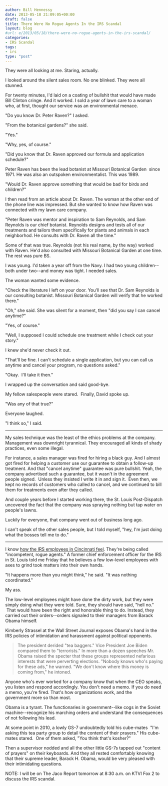```yaml
---
author: Bill Hennessy
date: 2013-05-18 21:09:05+00:00
draft: false
title: There Were No Rogue Agents In the IRS Scandal
layout: blog
#url: e/2013/05/18/there-were-no-rogue-agents-in-the-irs-scandal/
categories:
- IRS Scandal
tags:
- irs
type: "post"
---
```


They were all looking at me. Staring, actually.

I looked around the silent sales room. No one blinked. They were all stunned.

For twenty minutes, I'd laid on a coating of bullshit that would have made Bill Clinton cringe. And it worked. I sold a year of lawn care to a woman who, at first, thought our service was an environmental menace.

"Do you know Dr. Peter Raven?" I asked.

"From the botanical gardens?" she said.

"Yes."

"Why, yes, of course."

"Did you know that Dr. Raven approved our formula and application schedule?"

Peter Raven has been the lead botanist at Missouri Botanical Garden  since 1971. He was also an outspoken environmentalist. This was 1989.

"Would Dr. Raven approve something that would be bad for birds and children?"

I then read from an article about Dr. Raven. The woman at the other end of the phone line was impressed. But she wanted to know how Raven was connected with my lawn care company.

"Peter Raven was mentor and inspiration to Sam Reynolds, and Sam Reynolds is our chief botanist. Reynolds designs and tests all of our treatments and tailors them specifically for plants and animals in each neighborhod. He consults with Dr. Raven all the time."

Some of that was true. Reynolds (not his real name, by the way) worked with Raven. He'd also consulted with Missouri Botanical Garden at one time. The rest was pure BS.

I was young. I'd taken a year off from the Navy. I had two young children--both under two--and money was tight. I needed sales.

The woman wanted some evidence.

"Check the literature I left on your door. You'll see that Dr. Sam Reynolds is our consulting botanist. Missouri Botanical Garden will verify that he worked there."

"Oh," she said. She was silent for a moment, then "did you say I can cancel anytime?"

"Yes, of course."

"Well, I supposed I could schedule one treatment while I check out your story."

I knew she'd never check it out.

"That'll be fine. I can't schedule a single application, but you can call us anytime and cancel your program, no questions asked."

"Okay.  I'll take it then."

I wrapped up the conversation and said good-bye.

My fellow salespeople were stared.  Finally, David spoke up.

"Was any of that true?"

Everyone laughed.

"I think so," I said.



* * *



My sales technique was the least of the ethics problems at the company. Management was downright tyrannical. They encouraged all kinds of shady practices, even some illegal.

For instance, a sales manager was fired for hiring a black guy. And I almost got fired for helping a customer use our guarantee to obtain a follow-up treatment. And that "cancel anytime" guarantee was pure bullshit. Yeah, the company advertised such a guarantee, but it wasn't in the agreement people signed.  Unless they insisted I write it in and sign it.  Even then, we kept no records of customers who called to cancel, and we continued to bill them for treatments even after they called.

And couple years before I started working there, the St. Louis Post-Dispatch uncovered the fact that the company was spraying nothing but tap water on people's lawns.

Luckily for everyone, that company went out of business long ago.

I can't speak of the other sales people, but I told myself, "hey, I'm just doing what the bosses tell me to do."



* * *



I know [how the IRS employees in Cincinnati feel](https://www.nytimes.com/2013/05/19/us/politics/at-irs-unprepared-office-seemed-unclear-about-the-rules.html?hp&_r=0). They're being called "incompetent, rogue agents." A former chief enforcement officer for the IRS in St. Louis told me Friday that he believes a few low-level employees with axes to grind took matters into their own hands.

"It happens more than you might think," he said. "It was nothing coordinated."

My ass.

The low-level employees might have done the dirty work, but they were simply doing what they were told. Sure, they should have said, "hell no."  That would have been the right and honorable thing to do. Instead, they carried out their orders--orders signaled to their managers from Barack Obama himself.

Kimberly Strassel at the Wall Street Journal exposes Obama's hand in the IRS policies of intimidation and harassment against political opponents.


> The president derided "tea baggers." Vice President Joe Biden compared them to "terrorists." In more than a dozen speeches Mr. Obama raised the specter that these groups represented nefarious interests that were perverting elections. "Nobody knows who's paying for these ads," he warned. "We don't know where this money is coming from," he intoned.


Anyone who's ever worked for a company know that when the CEO speaks, you listen and respond accordingly. You don't need a memo. If you do need a memo, you're fired. That's how organizations work, and the government more so than most.

Obama is a tyrant. The functionaries in government--like cogs in the Soviet machine--recognize his marching orders and understand the consequences of not following his lead.

At some point in 2010, a lowly GS-7 undoubtedly told his cube-mates  "I'm asking this tea party group to detail the content of their prayers." His cube-mates stared.  One of them asked, "You think that's kosher?"

Then a supervisor nodded and all the other little GS-7s tapped out "content of prayers" on their keyboards. And they all rested comfortably knowing that their supreme leader, Barack H. Obama, would be very pleased with their intimidating questions.

NOTE: I will be on The Jaco Report tomorrow at 8:30 a.m. on KTVI Fox 2 to discuss the IRS scandal.
